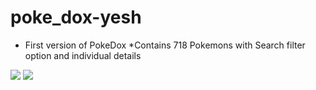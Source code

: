 # poke_dox-yesh
* First version of PokeDox
*Contains 718 Pokemons with Search filter option and individual details
<img src=http://i.imgur.com/Iljgy6s.png>
<img src=http://i.imgur.com/yAk5QLv.png>
